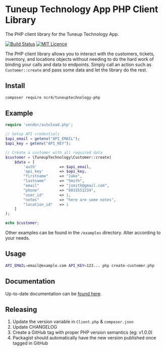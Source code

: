 # Tuneup Technology App PHP Client Library

The PHP client library for the Tuneup Technology App.

[![Build Status](https://travis-ci.com/ncr4/tuneuptechnology-php.svg?branch=master)](https://travis-ci.com/ncr4/tuneuptechnology-php)
[![MIT Licence](https://badges.frapsoft.com/os/mit/mit.svg?v=103)](https://opensource.org/licenses/mit-license.php)

The PHP client library allows you to interact with the customers, tickets, inventory, and locations objects without needing to do the hard work of binding your calls and data to endpoints. Simply call an action such as `Customer::create` and pass some data and let the library do the rest.

## Install

```bash
composer require ncr4/tuneuptechnology-php
```

## Example

```php
require 'vendor/autoload.php';

// Setup API credentials
$api_email = getenv("API_EMAIL");
$api_key = getenv("API_KEY");

// Create a customer with all required data
$customer = \TuneupTechnology\Customer::create(
    $data = [
        'auth'          => $api_email,
        'api_key'       => $api_key,
        "firstname"     => "Jake",
        "lastname"      => "Smith",
        "email"         => "jsmith@gmail.com",
        "phone"         => "8015551234",
        "user_id"       => 1,
        "notes"         => "here are some notes",
        "location_id"   => 1
    ]
);

echo $customer;
```

Other examples can be found in the `/examples` directory. Alter according to your needs.

## Usage

```bash
API_EMAIL=email@example.com API_KEY=123... php create-customer.php
```

## Documentation

Up-to-date documentation can be [found here](https://app.tuneuptechnology.com/docs/api).

## Releasing

1. Update the version variable in `Client.php` & `composer.json`
1. Update CHANGELOG
1. Create a GitHub tag with proper PHP version semantics (eg: v1.0.0)
1. Packagist should automatically have the new version published once tagged in GitHub
